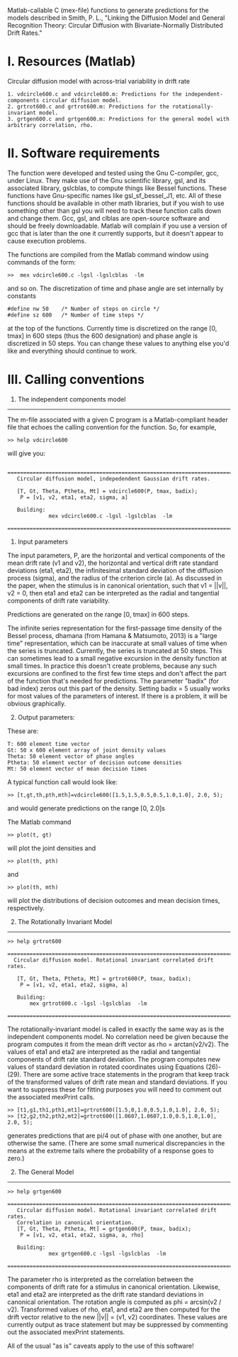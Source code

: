 Matlab-callable C (mex-file) functions to generate predictions for the models described in Smith, P. L., "Linking the Diffusion Model and General Recognition Theory: Circular Diffusion with Bivariate-Normally Distributed Drift Rates." 

I. Resources (Matlab)
=====================

Circular diffusion model with across-trial variability in drift rate

    1. vdcircle600.c and vdcircle600.m: Predictions for the independent-components circular diffusion model.
    2. grtrot600.c and grtrot600.m: Predictions for the rotationally-invariant model.
    3. grtgen600.c and grtgen600.m: Predictions for the general model with arbitrary correlation, rho.

II. Software requirements
=========================
The function were developed and tested using the Gnu C-compiler, gcc, under Linux. They make use of the Gnu scientific library, gsl, and its associated library, gslcblas, to compute things like Bessel functions. These functions have Gnu-specific names like gsl_sf_bessel_J1, etc. All of these functions should be available in other math libraries, but if you wish to use something other than gsl you will need to track these function calls down and change them. Gcc, gsl, and clblas are open-source software and should be freely downloadable. Matlab will complain if you use a version of gcc that is later than the one it currently supports, but it doesn't appear to cause execution problems.

The functions are compiled from the Matlab command window using commands of the form:

    >>  mex vdcircle600.c -lgsl -lgslcblas  -lm

and so on. The discretization of time and phase angle are set internally by constants

    #define nw 50    /* Number of steps on circle */
    #define sz 600   /* Number of time steps */

at the top of the functions. Currently time is discretized on the range [0, tmax] in 600 steps (thus the 600 designation) and phase angle is discretized in 50 steps. You can change these values to anything else you'd like and everything should continue to work.

III. Calling conventions
========================

1. The independent components model
-----------------------------------

The m-file associated with a given C program is a Matlab-compliant header file that echoes the calling convention for the function. So, for example, 

    >> help vdcircle600

will give you:

     ==========================================================================
       Circular diffusion model, indepedendent Gaussian drift rates. 
     
       [T, Gt, Theta, Ptheta, Mt] = vdcircle600(P, tmax, badix);
        P = [v1, v2, eta1, eta2, sigma, a]
 
       Building:
                 mex vdcircle600.c -lgsl -lgslcblas  -lm 
      ===========================================================================

1. Input parameters

The input parameters, P, are the horizontal and vertical components of the mean drift rate (v1 and v2), the horizontal and vertical drift rate standard deviations (eta1, eta2), the infinitesimal standard deviation of the diffusion process (sigma), and the radius of the criterion circle (a). As discussed in the paper, when the stimulus is in canonical orientation, such that v1 = ||v||, v2 = 0, then eta1 and eta2 can be interpreted as the radial and tangential components of drift rate variability.

Predictions are generated on the range [0, tmax] in 600 steps. 

The infinite series representation for the first-passage time density of the Bessel process, dhamana (from Hamana & Matsumoto, 2013) is a "large time" representation, which can be inaccurate at small values of time when the series is truncated. Currently, the series is truncated at 50 steps. This can sometimes lead to a small negative excursion in the density function at small times. In practice this doesn't create problems, because any such excursions are confined to the first few time steps and don't affect the part of the function that's needed for predictions. The parameter "badix" (for bad index) zeros out this part of the density. Setting badix = 5 usually works for most values of the parameters of interest. If there is a problem, it will be obvious graphically. 

2. Output parameters:

These are:

    T: 600 element time vector 
    Gt: 50 x 600 element array of joint density values
    Theta: 50 element vector of phase angles
    Ptheta: 50 element vector of decision outcome densities
    Mt: 50 element vector of mean decision times

A typical function call would look like:

    >> [t,gt,th,pth,mth]=vdcircle600([1.5,1.5,0.5,0.5,1.0,1.0], 2.0, 5);

and would generate predictions on the range [0, 2.0]s

The Matlab command

    >> plot(t, gt)

will plot the joint densities and

    >> plot(th, pth)

and

    >> plot(th, mth)

will plot the distributions of decision outcomes and mean decision times, respectively. 


2. The Rotationally Invariant Model
-----------------------------------

    >> help grtrot600                                               
      ==========================================================================
      Circular diffusion model. Rotational invariant correlated drift rates.
 
       [T, Gt, Theta, Ptheta, Mt] = grtrot600(P, tmax, badix);
        P = [v1, v2, eta1, eta2, sigma, a]
 
       Building:
           mex grtrot600.c -lgsl -lgslcblas  -lm 
      ===========================================================================

The rotationally-invariant model is called in exactly the same way as is the independent components model. No correlation need be given because the program computes it from the mean drift vector as rho = arctan(v2/v2). The values of eta1 and eta2 are interpreted as the radial and tangential components of drift rate standard deviation. The program computes new values of standard deviation in rotated coordinates using Equations (26)-(29). There are some active trace statements in the program that keep track of the transformed values of drift rate mean and standard deviations. If you want to suppress these for fitting purposes you will need to comment out the associated mexPrint calls.

    >> [t1,g1,th1,pth1,mt1]=grtrot600([1.5,0,1.0,0.5,1.0,1.0], 2.0, 5);
    >> [t2,g2,th2,pth2,mt2]=grtrot600([1.0607,1.0607,1.0,0.5,1.0,1.0], 2.0, 5);

generates predictions that are pi/4 out of phase with one another, but are otherwise the same. (There are some small numerical discrepancies in the means at the extreme tails where the probability of a response goes to zero.)

2. The General Model
--------------------

    >> help grtgen600
      ==========================================================================
       Circular diffusion model. Rotational invariant correlated drift rates.
       Correlation in canonical orientation.
       [T, Gt, Theta, Ptheta, Mt] = grtgen600(P, tmax, badix);
        P = [v1, v2, eta1, eta2, sigma, a, rho]
 
       Building:
                 mex grtgen600.c -lgsl -lgslcblas  -lm 
      ===========================================================================

The parameter rho is interpreted as the correlation between the components of drift rate for a stimulus in canonical orientation. Likewise, eta1 and eta2 are interpreted as the drift rate standard deviations in canonical orientation. The rotation angle is computed as phi = arcsin(v2 / v2). Transformed values of rho, eta1, and eta2 are then computed for the drift vector relative to the new ||v|| = (v1, v2) coordinates. These values are currently output as trace statement but may be suppressed by commenting out the associated mexPrint statements. 

All of the usual "as is" caveats apply to the use of this software!



 









